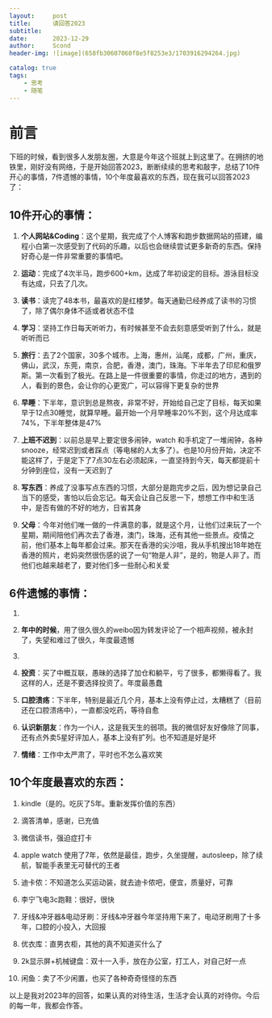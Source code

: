 ```yaml
---
layout:     post
title:      请回答2023
subtitle:   
date:       2023-12-29
author:     Scond
header-img: ![image](658fb30607060f8e5f8253e3/1703916294264.jpg)

catalog: true
tags:
    - 思考
    - 随笔
---
```


# **前言**

下班的时候，看到很多人发朋友圈，大意是今年这个班就上到这里了。在拥挤的地铁里，刚好没有网络，于是开始回答2023，断断续续的思考和敲字，总结了10件开心的事情，7件遗憾的事情，10个年度最喜欢的东西，现在我可以回答2023了：

## 10件开心的事情：

1. **个人网站&Coding**：这个星期，我完成了个人博客和跑步数据网站的搭建，编程小白第一次感受到了代码的乐趣，以后也会继续尝试更多新奇的东西。保持好奇心是一件非常重要的事情吧。

2. **运动**：完成了4次半马，跑步600+km，达成了年初设定的目标。游泳目标没有达成，只去了几次。

3. **读书**：读完了48本书，最喜欢的是红楼梦。每天通勤已经养成了读书的习惯了，除了偶尔身体不适或者状态不佳

4. **学习**：坚持工作日每天听听力，有时候甚至不会去刻意感受听到了什么，就是听听而已

5. **旅行**：去了2个国家，30多个城市。上海，惠州，汕尾，成都，广州，重庆，佛山，武汉，东莞，南京，合肥，香港，澳门，珠海。下半年去了印尼和俄罗斯。第一次看到了极光。在路上是一件很重要的事情，你走过的地方，遇到的人，看到的景色，会让你的心更宽广，可以容得下更复杂的世界

6. **早睡**：下半年，意识到总是熬夜，非常不好，开始给自己定了目标，每天如果早于12点30睡觉，就算早睡。最开始一个月早睡率20%不到，这个月达成率74%，下半年整体是47%

7. **上班不迟到**：以前总是早上要定很多闹钟，watch 和手机定了一堆闹钟，各种snooze，经常迟到或者踩点（等电梯的人太多了）。也是10月份开始，决定不能这样了，于是定下了7点30左右必须起床，一直坚持到今天，每天都提前十分钟到座位，没有一天迟到了

8. **写东西**：养成了没事写点东西的习惯，大部分是跑完步之后，因为想记录自己当下的感受，害怕以后会忘记。每天会让自己反思一下，想想工作中和生活中，是否有做的不好的地方，日省其身

9. **父母**：今年对他们唯一做的一件满意的事，就是这个月，让他们过来玩了一个星期，期间陪他们再次去了香港，澳门，珠海，还有其他一些景点。疫情之前，他们基本上每年都会过来。那天在香港的尖沙咀，我从手机搜出18年她在香港的照片，老妈突然很伤感的说了一句“物是人非”，是的，物是人非了。而他们也越来越老了，要对他们多一些耐心和关爱

## 6件遗憾的事情：
1.

2. **年中的时候**，用了很久很久的weibo因为转发评论了一个相声视频，被永封了，失望和难过了很久，年度最遗憾

3. 

4. **投资**：买了中概互联，愚昧的选择了加仓和躺平，亏了很多，都懒得看了。我这样的人，还是不要选择投资了。年度最愚蠢

5. **口腔溃疡**：下半年，特别是最近几个月，基本上没有停止过，太糟糕了（目前还在口腔溃疡中），一直都没吃药，等待自愈

6. **认识新朋友**：作为一个i人，这是我天生的弱项。我的微信好友好像除了同事，还有点外卖5星好评加人，基本上没有扩列。也不知道是好是坏

7. **情绪**：工作中太严肃了，平时也不怎么喜欢笑

## 10个年度最喜欢的东西：

1. kindle（是的。吃灰了5年。重新发挥价值的东西）

2. 滴答清单，感谢，已充值

3. 微信读书，强迫症打卡

4. apple watch 使用了7年，依然是最佳，跑步，久坐提醒，autosleep，除了续航，智能手表里无可替代的王者

5. 迪卡侬：不知道怎么买运动装，就去迪卡侬吧，便宜，质量好，可靠

6. 李宁飞电3c跑鞋：很好，很快

7. 牙线&冲牙器&电动牙刷：牙线&冲牙器今年坚持用下来了，电动牙刷用了十多年，口腔的小投入，大回报

8. 优衣库：直男衣柜，其他的真不知道买什么了

9. 2k显示屏+机械键盘：双十一入手，放在办公室，打工人，对自己好一点

10. 闲鱼：卖了不少闲置，也买了各种奇奇怪怪的东西

以上是我对2023年的回答，如果认真的对待生活，生活才会认真的对待你。今后的每一年，我都会作答。
